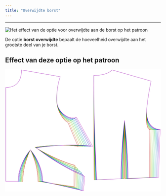 ```yaml
---
title: "Overwijdte borst"
---
```


---

![Het effect van de optie voor overwijdte aan de borst op het patroon](sample.png)

De optie **borst overwijdte** bepaalt de hoeveelheid overwijdte aan het grootste deel van je borst.

## Effect van deze optie op het patroon

![Deze afbeelding toont het effect van deze optie door meerdere varianten die een andere waarde hebben voor deze optie te vervangen](bella_chestease_sample.svg "Effect van deze optie op het patroon")
